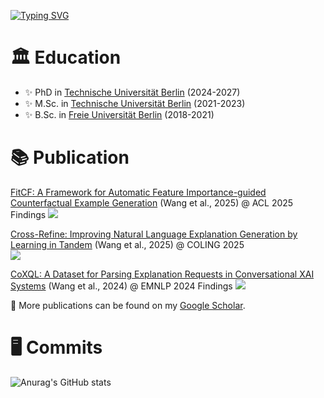[![Typing SVG](https://readme-typing-svg.herokuapp.com?font=Fira+Code&pause=1000&random=false&width=435&lines=Hi%2C+I'm+Qianli+Wang)](https://git.io/typing-svg)

# 🏛️ Education
- ✨ PhD in [Technische Universität Berlin](https://www.tu.berlin/) (2024-2027)
- ✨ M.Sc. in [Technische Universität Berlin](https://www.tu.berlin/) (2021-2023)
- ✨ B.Sc. in [Freie Universität Berlin](https://www.fu-berlin.de/) (2018-2021)

# 📚 Publication
[FitCF: A Framework for Automatic Feature Importance-guided Counterfactual Example Generation](https://arxiv.org/abs/2501.00777) (Wang et al., 2025) @ ACL 2025 Findings
<a align="center" href="https://github.com/qiaw99/FitCF">
   <img src="https://github-readme-stats.vercel.app/api/pin/?username=qiaw99&repo=FitCF&show_owner=true"/>
</a>

[Cross-Refine: Improving Natural Language Explanation Generation by Learning in Tandem](https://arxiv.org/abs/2409.07123) (Wang et al., 2025) @ COLING 2025  
<a align="center" href="https://github.com/qiaw99/Cross-Refine">
   <img src="https://github-readme-stats.vercel.app/api/pin/?username=qiaw99&repo=Cross-Refine&show_owner=true"/>
</a>

[CoXQL: A Dataset for Parsing Explanation Requests in Conversational XAI Systems](https://arxiv.org/abs/2406.08101) (Wang et al., 2024) @ EMNLP 2024 Findings
<a align="center" href="https://github.com/DFKI-NLP/CoXQL">
   <img src="https://github-readme-stats.vercel.app/api/pin/?username=dfki-nlp&repo=CoXQL&show_owner=true"/>
</a>

🐾 More publications can be found on my [Google Scholar](https://scholar.google.com/citations?user=dKmUzp4AAAAJ). 

# 🖥 Commits
![Anurag's GitHub stats](https://github-readme-stats.vercel.app/api?username=qiaw99&show_icons=true&theme=tokyonight)



